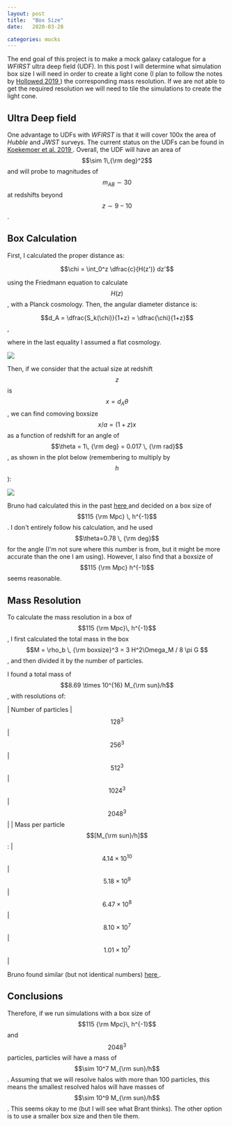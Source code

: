 ```yaml
---
layout: post
title:  "Box Size"
date:   2020-03-28

categories: mocks
---
```



The end goal of this project is to make a mock galaxy catalogue for a *WFIRST* ultra deep field (UDF). In this post I will determine what simulation box size I will need in order to create a light cone (I plan to follow the notes by <a href="https://ui.adsabs.harvard.edu/abs/2019arXiv190608355H/abstract"> Hollowed 2019 </a>)  the corresponding mass resolution. If we are not able to get the required resolution we will need to tile the simulations to create the light cone.

## Ultra Deep field

One advantage to UDFs with *WFIRST* is that it will cover 100x the area of *Hubble* and *JWST* surveys. The current status on the UDFs can be found in <a href="https://ui.adsabs.harvard.edu/abs/2019BAAS...51c.550K/abstract"> Koekemoer et al. 2019 </a>. Overall, the UDF will have an area of $$\sim 1\,{\rm deg}^2$$ and will probe to magnitudes of $$m_{AB}\sim 30$$ at redshifts beyond $$z \sim 9-10$$.


## Box Calculation

First, I calculated the proper distance as:

$$\chi = \int_0^z \dfrac{c}{H(z')} dz'$$

using the Friedmann equation to calculate $$H(z)$$, with a Planck cosmology. Then, the angular diameter distance is:

$$d_A = \dfrac{S_k(\chi)}{1+z} = \dfrac{\chi}{1+z}$$,

where in the last equality I assumed a flat cosmology.

<img src="{{ site.baseurl }}/assets/plots/AngularDiameterDistance.png">


Then, if we consider that the actual size at redshift $$z$$ is $$x=d_A \theta$$, we can find comoving boxsize $$x/a = (1+z) x$$ as a function of redshift for an angle of $$\theta = 1\, {\rm deg} = 0.017 \, {\rm rad}$$, as shown in the plot below (remembering to multiply by $$h$$):

<img src="{{ site.baseurl }}/assets/plots/BoxSize.png">


Bruno had calculated this in the past <a href="https://bvillasen.github.io/blog/astro/cosmology/wfirst/2017/06/22/wf_box_size.html"> here </a> and decided on a box size of $$115 {\rm Mpc} \, h^{-1}$$. I don't entirely follow his calculation, and he used $$\theta=0.78 \, {\rm deg}$$ for the angle (I'm not sure where this number is from, but it might be more accurate than the one I am using). However, I also find that a boxsize of $$115 {\rm Mpc} h^{-1}$$ seems reasonable.



## Mass Resolution

To calculate the mass resolution in a box of $$115 {\rm Mpc}\, h^{-1}$$, I first calculated the total mass in the box $$M = \rho_b \, {\rm boxsize}^3 = 3 H^2\Omega_M / 8 \pi G $$, and then divided it by the number of particles.

I found a total mass of $$8.69 \times 10^{16} M_{\rm sun}/h$$, with resolutions of:

| Number of particles | $$128^3$$ |  $$256^3$$ |  $$512^3$$ |  $$1024^3$$ |  $$2048^3$$ |
| Mass per particle $$[M_{\rm sun}/h]$$: | $$4.14 \times 10^{10}$$ |$$5.18 \times 10^9$$| $$6.47 \times 10^8$$ | $$8.10 \times 10^7$$ | $$1.01 \times 10^7$$ |


Bruno found similar (but not identical numbers)
<a href="https://bvillasen.github.io/blog/astro/cosmology/wfirst/2017/11/01/sims_summary.html"> here </a>.


## Conclusions

Therefore, if we run simulations with a box size of $$115 {\rm Mpc}\, h^{-1}$$ and $$2048^3$$ particles, particles will have a mass of $$\sim 10^7 M_{\rm sun}/h$$. Assuming that we will resolve halos with more than 100 particles, this means the smallest resolved halos will have masses of $$\sim 10^9 M_{\rm sun}/h$$. This seems okay to me (but I will see what Brant thinks). The other option is to use a smaller box size and then tile them.
